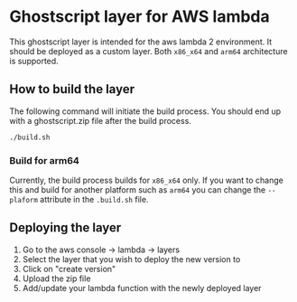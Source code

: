 # Ghostscript layer for AWS lambda
This ghostscript layer is intended for the aws lambda 2 environment. It should be deployed as a custom layer.
Both ``x86_x64`` and ``arm64`` architecture is supported.

## How to build the layer
The following command will initiate the build process. You should end up with a ghostscript.zip file after the build process.
```bash
./build.sh
```

### Build for arm64
Currently, the build process builds for ``x86_x64`` only. If you want to change this and build for another platform such as ``arm64`` you can change the ``--plaform`` attribute in the ``.build.sh`` file.

## Deploying the layer
1. Go to the aws console -> lambda -> layers
2. Select the layer that you wish to deploy the new version to
3. Click on "create version"
4. Upload the zip file
5. Add/update your lambda function with the newly deployed layer